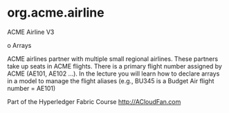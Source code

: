 # org.acme.airline

ACME Airline V3

o Arrays

ACME airlines partner with multiple small regional airlines. These partners take up seats in ACME flights. There is a primary flight number assigned by ACME (AE101, AE102 ...). In the lecture you will learn how to declare arrays in a model to manage the flight aliases (e.g., BU345 is a Budget Air flight number = AE101)


Part of the Hyperledger Fabric Course
http://ACloudFan.com
